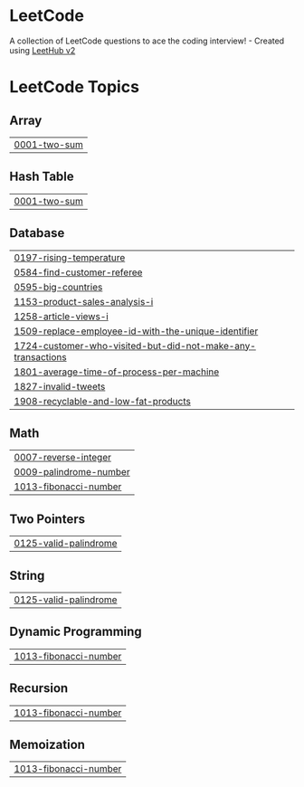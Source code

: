 # LeetCode
A collection of LeetCode questions to ace the coding interview! - Created using [LeetHub v2](https://github.com/arunbhardwaj/LeetHub-2.0)

<!---LeetCode Topics Start-->
# LeetCode Topics
## Array
|  |
| ------- |
| [0001-two-sum](https://github.com/KomalGoel18/DSA/tree/master/0001-two-sum) |
## Hash Table
|  |
| ------- |
| [0001-two-sum](https://github.com/KomalGoel18/DSA/tree/master/0001-two-sum) |
## Database
|  |
| ------- |
| [0197-rising-temperature](https://github.com/KomalGoel18/DSA/tree/master/0197-rising-temperature) |
| [0584-find-customer-referee](https://github.com/KomalGoel18/DSA/tree/master/0584-find-customer-referee) |
| [0595-big-countries](https://github.com/KomalGoel18/DSA/tree/master/0595-big-countries) |
| [1153-product-sales-analysis-i](https://github.com/KomalGoel18/DSA/tree/master/1153-product-sales-analysis-i) |
| [1258-article-views-i](https://github.com/KomalGoel18/DSA/tree/master/1258-article-views-i) |
| [1509-replace-employee-id-with-the-unique-identifier](https://github.com/KomalGoel18/DSA/tree/master/1509-replace-employee-id-with-the-unique-identifier) |
| [1724-customer-who-visited-but-did-not-make-any-transactions](https://github.com/KomalGoel18/DSA/tree/master/1724-customer-who-visited-but-did-not-make-any-transactions) |
| [1801-average-time-of-process-per-machine](https://github.com/KomalGoel18/DSA/tree/master/1801-average-time-of-process-per-machine) |
| [1827-invalid-tweets](https://github.com/KomalGoel18/DSA/tree/master/1827-invalid-tweets) |
| [1908-recyclable-and-low-fat-products](https://github.com/KomalGoel18/DSA/tree/master/1908-recyclable-and-low-fat-products) |
## Math
|  |
| ------- |
| [0007-reverse-integer](https://github.com/KomalGoel18/DSA/tree/master/0007-reverse-integer) |
| [0009-palindrome-number](https://github.com/KomalGoel18/DSA/tree/master/0009-palindrome-number) |
| [1013-fibonacci-number](https://github.com/KomalGoel18/DSA/tree/master/1013-fibonacci-number) |
## Two Pointers
|  |
| ------- |
| [0125-valid-palindrome](https://github.com/KomalGoel18/DSA/tree/master/0125-valid-palindrome) |
## String
|  |
| ------- |
| [0125-valid-palindrome](https://github.com/KomalGoel18/DSA/tree/master/0125-valid-palindrome) |
## Dynamic Programming
|  |
| ------- |
| [1013-fibonacci-number](https://github.com/KomalGoel18/DSA/tree/master/1013-fibonacci-number) |
## Recursion
|  |
| ------- |
| [1013-fibonacci-number](https://github.com/KomalGoel18/DSA/tree/master/1013-fibonacci-number) |
## Memoization
|  |
| ------- |
| [1013-fibonacci-number](https://github.com/KomalGoel18/DSA/tree/master/1013-fibonacci-number) |
<!---LeetCode Topics End-->
